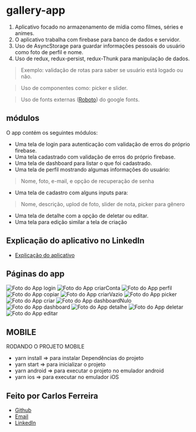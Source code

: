# gallery-app 

1. Aplicativo focado no armazenamento de mídia como filmes, séries e animes.
2. O aplicativo trabalha com firebase para banco de dados e servidor.
4. Uso de AsyncStorage para guardar informações pessoais do usuário como foto de perfil e nome.
5. Uso de redux, redux-persist, redux-Thunk para manipulação de dados. 
> Exemplo: validação de rotas para saber se usuário está logado ou não.

> Uso de componentes como: picker e slider.

> Uso de fonts externas ([Roboto](https://fonts.google.com/specimen/Roboto)) do google fonts.

## módulos

O app contém os seguintes módulos:

* Uma tela de login para autenticação com validação de erros do próprio firebase.
* Uma tela cadastrado com validação de erros do próprio firebase.
* Uma tela de dashboard para listar o que foi cadastrado.
* Uma tela de perfil mostrando algumas informações do usuário:
> Nome, foto, e-mail, e opção de recuperação de senha
* Uma tela de cadastro com alguns inputs para:
> Nome, descrição, uplod de foto, slider de nota, picker para gênero   
* Uma tela de detalhe com a opção de deletar ou editar.
* Uma tela para edição similar a tela de criação

## Explicação do aplicativo no LinkedIn
* [Explicação do aplicativo](https://www.linkedin.com/posts/carlos-ferreira-4b2ba219a_js-reactnative-redux-activity-6802983240601747456-2iY6)

## Páginas do app
![Foto do App login](https://github.com/CarlosSTS/gallery-app/blob/master/images/login.jpg)
![Foto do App criarConta](https://github.com/CarlosSTS/gallery-app/blob/master/images/createAccount.jpg)
![Foto do App perfil](https://github.com/CarlosSTS/gallery-app/blob/master/images/profile.jpg)
![Foto do App copiar](https://github.com/CarlosSTS/gallery-app/blob/master/images/copy.jpg)
![Foto do App criarVazio](https://github.com/CarlosSTS/gallery-app/blob/master/images/createNull.jpg)
![Foto do App picker](https://github.com/CarlosSTS/gallery-app/blob/master/images/picker.jpg)
![Foto do App criar](https://github.com/CarlosSTS/gallery-app/blob/master/images/create.jpg)
![Foto do App dashboardNulo](https://github.com/CarlosSTS/gallery-app/blob/master/images/dashboardNull.jpg)
![Foto do App dashboard](https://github.com/CarlosSTS/gallery-app/blob/master/images/dashboard.jpg)
![Foto do App detalhe](https://github.com/CarlosSTS/gallery-app/blob/master/images/detail.jpg)
![Foto do App deletar](https://github.com/CarlosSTS/gallery-app/blob/master/images/delete.jpg)
![Foto do App editar](https://github.com/CarlosSTS/gallery-app/blob/master/images/edit.jpg)

## MOBILE
RODANDO O PROJETO MOBILE
* yarn install => para instalar Dependências do projeto
* yarn start => para inicializar o projeto
* yarn android => para executar o projeto no emulador android
* yarn ios => para executar no emulador iOS

## Feito por Carlos Ferreira
* [Github](https://www.github.com/CarlosSTS)
* [Email](mailto://carlossts826@gmail.com)
* [LinkedIn](https://www.linkedin.com/in/carlos-ferreira-4b2ba219a/)
